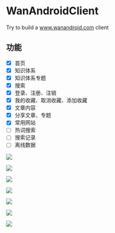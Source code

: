 # WanAndroidClient
Try to build a www.wanandroid.com client

## 功能
- [x] 首页
- [x] 知识体系
- [x] 知识体系专题
- [x] 搜索
- [x] 登录、注册、注销
- [x] 我的收藏、取消收藏、添加收藏
- [x] 文章内容
- [x] 分享文章、专题
- [x] 常用网站
- [ ] 热词搜索
- [ ] 搜索记录
- [ ] 离线数据

![](http://ovlhlis72.bkt.clouddn.com/17-12-26/40547997.jpg?imageView2/2/w/320/q/95)

![](http://ovlhlis72.bkt.clouddn.com/17-12-26/25027868.jpg?imageView2/2/w/320/q/95)

![](http://ovlhlis72.bkt.clouddn.com/17-12-26/424106.jpg?imageView2/2/w/320/q/95)

![](http://ovlhlis72.bkt.clouddn.com/17-12-26/86559983.jpg?imageView2/2/w/320/q/95)

![](http://ovlhlis72.bkt.clouddn.com/17-12-26/13337032.jpg?imageView2/2/w/320/q/95)

![](http://ovlhlis72.bkt.clouddn.com/17-12-26/6996196.jpg?imageView2/2/w/320/q/95)

![](http://ovlhlis72.bkt.clouddn.com/17-12-26/93005295.jpg?imageView2/2/w/320/q/95)
